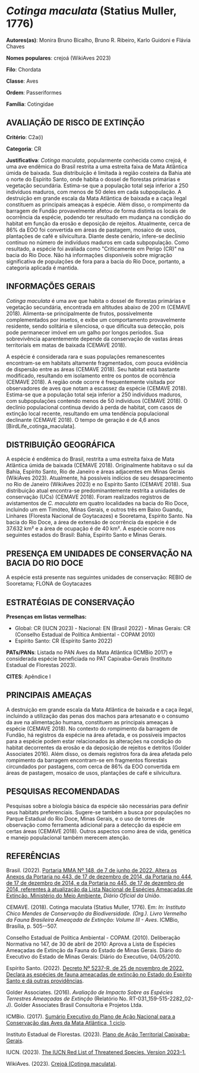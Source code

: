 # *Cotinga maculata* (Statius Muller, 1776)

**Autores(as)**: Monira Bruno Bicalho, Bruno R. Ribeiro, Karlo Guidoni e Flávia Chaves

**Nomes populares**: crejoá (WikiAves 2023)

**Filo**: Chordata

**Classe**: Aves

**Ordem**: Passeriformes

**Família**: Cotingidae

## AVALIAÇÃO DE RISCO DE EXTINÇÃO

**Critério**: C2a(i)

**Categoria**: CR

**Justificativa**: *Cotinga maculata*, popularmente conhecida como crejoá, é uma ave endêmica do Brasil restrita a uma estreita faixa de Mata Atlântica úmida de baixada. Sua distribuição é limitada à região costeira da Bahia até o norte do Espírito Santo, onde habita o dossel de florestas primárias e vegetação secundária. Estima-se que a população total seja inferior a 250 indivíduos maduros, com menos de 50 deles em cada subpopulação. A destruição em grande escala da Mata Atlântica de baixada e a caça ilegal constituem as principais ameaças à espécie. Além disso, o rompimento da barragem de Fundão provavelmente afetou de forma distinta os locais de ocorrência da espécie, podendo ter resultado em mudança na condição do habitat em função da erosão e deposição de rejeitos. Atualmente, cerca de 86% da EOO foi convertida em áreas de pastagem, mosaico de usos, plantações de café e silvicultura. Diante deste cenário, infere-se declínio
contínuo no número de indivíduos maduros em cada subpopulação. Como resultado, a espécie foi avaliada como "Criticamente em Perigo (CR)" na bacia do Rio Doce. Não há informações disponíveis sobre migração significativa de populações de fora para a bacia do Rio Doce, portanto, a categoria aplicada é mantida.

## INFORMAÇÕES GERAIS

*Cotinga maculata* é uma ave que habita o dossel de florestas primárias e vegetação secundária, encontrada em altitudes abaixo de 200 m (CEMAVE 2018). Alimenta-se principalmente de frutos, possivelmente complementados por insetos, e exibe um comportamento provavelmente residente, sendo solitária e silenciosa, o que dificulta sua detecção, pois pode permanecer imóvel em um galho por longos períodos. Sua sobrevivência aparentemente depende da conservação de vastas áreas territoriais em matas de baixada (CEMAVE 2018).

A espécie é considerada rara e suas populações remanescentes encontram-se em habitats altamente fragmentados, com pouca evidência de dispersão entre as áreas (CEMAVE 2018). Seu habitat está bastante modificado, resultando em isolamento entre os pontos de ocorrência (CEMAVE 2018). A região onde ocorre é frequentemente visitada por observadores de aves que notam a escassez da espécie (CEMAVE 2018).  Estima-se que a população total seja inferior a 250 indivíduos maduros, com subpopulações contendo menos de 50 indivíduos (CEMAVE 2018). O declínio populacional continua devido à perda de habitat, com casos de extinção local recente, resultando em uma tendência populacional declinante (CEMAVE 2018). O tempo de geração é de 4,6 anos \[BirdLife_cotinga_maculata\].

## DISTRIBUIÇÃO GEOGRÁFICA

A espécie é endêmica do Brasil, restrita a uma estreita faixa de Mata Atlântica úmida de baixada (CEMAVE 2018). Originalmente habitava o sul da Bahia, Espírito Santo, Rio de Janeiro e áreas adjacentes em Minas Gerais (WikiAves 2023). Atualmente, há possíveis indícios de seu desaparecimento no Rio de Janeiro (WikiAves 2023) e no Espírito Santo (CEMAVE 2018). Sua distribuição atual encontra-se predominantemente restrita a unidades de conservação (UCs) (CEMAVE 2018). Foram realizados registros de avistamentos de *C. maculata* em quatro localidades na bacia do Rio Doce, incluindo um em Timóteo, Minas Gerais, e outros três em Baixo Guandu, Linhares (Floresta Nacional de Goytacazes) e Sooretama, Espírito Santo. Na bacia do Rio Doce, a área de extensão de ocorrência da espécie é de 37.632 km² e a área de ocupação é de 40 km². A espécie ocorre nos seguintes estados do Brasil: Bahia, Espírito Santo e Minas Gerais.

## PRESENÇA EM UNIDADES DE CONSERVAÇÃO NA BACIA DO RIO DOCE

A espécie está presente nas seguintes unidades de conservação: REBIO de Sooretama; FLONA de Goytacazes

## ESTRATÉGIAS DE CONSERVAÇÃO

**Presenças em listas vermelhas:**

-   Global: CR (IUCN 2023) -   Nacional: EN (Brasil 2022) -   Minas Gerais: CR (Conselho Estadual de Política Ambiental - COPAM
    2010)
-   Espírito Santo: CR (Espírito Santo 2022)

**PATs/PANs**: Listada no PAN Aves da Mata Atlântica (ICMBio 2017) e considerada espécie beneficiada no PAT Capixaba-Gerais (Instituto Estadual de Florestas 2023).

**CITES**: Apêndice I

## PRINCIPAIS AMEAÇAS

A destruição em grande escala da Mata Atlântica de baixada e a caça ilegal, incluindo a utilização das penas dos machos para artesanato e o consumo da ave na alimentação humana, constituem as principais ameaças à espécie (CEMAVE 2018). No contexto do rompimento da barragem de Fundão, há registros da espécie na área afetada, e os possíveis impactos para a espécie podem estar relacionados às alterações na condição do habitat decorrentes da erosão e da deposição de rejeitos e detritos (Golder Associates 2016). Além disso, os demais registros fora da área afetada pelo rompimento da barragem encontram-se em fragmentos florestais circundados por pastagens, com cerca de 86% da EOO convertida em áreas de pastagem, mosaico de usos, plantações de café e silvicultura.

## PESQUISAS RECOMENDADAS

Pesquisas sobre a biologia básica da espécie são necessárias para definir seus habitats preferenciais. Sugere-se também a busca por populações no Parque Estadual do Rio Doce, Minas Gerais, e o uso de torres de observação como ferramenta adicional para a detecção da espécie em certas áreas (CEMAVE 2018). Outros aspectos como área de vida, genética e manejo populacional também merecem atenção.

## REFERÊNCIAS

Brasil. (2022). [Portaria MMA Nº 148, de 7 de junho de 2022. Altera os Anexos da Portaria no 443, de 17 de dezembro de 2014, da Portaria no 444, de 17 de dezembro de 2014, e da Portaria no 445, de 17 de dezembro de 2014, referentes à atualização da Lista Nacional de Espécies Ameaçadas de Extinção. Ministério do Meio Ambiente.](https://in.gov.br/en/web/dou/-/portaria-mma-n-148-de-7-de-junho-de-2022-406272733) *Diário Oficial da União*.

CEMAVE. (2018). Cotinga maculata (Statius Muller, 1776). Em: *In: Instituto Chico Mendes de Conservação da Biodiversidade. (Org.). Livro Vermelho da Fauna Brasileira Ameaçada de Extinção: Volume III - Aves*.  ICMBio, Brasília, p. 505--507.

Conselho Estadual de Política Ambiental - COPAM. (2010). Deliberação Normativa no 147, de 30 de abril de 2010: Aprova a Lista de Espécies Ameaçadas de Extinção da Fauna do Estado de Minas Gerais. Diário do Executivo do Estado de Minas Gerais: Diário do Executivo, 04/05/2010.

Espírito Santo. (2022). [Decreto Nº 5237-R, de 25 de novembro de 2022.  Declara as espécies de fauna ameaçadas de extinção no Estado do Espírito Santo e dá outras providências](https://iema.es.gov.br/Media/iema/FAUNA/Decreto%205237-R_2022_25-Nov%20-%20Fauna%20(s-peixes)%20-%20Lista%20de%20Esp%C3%A9cies%20Amea%C3%A7adas%20de%20Extin%C3%A7%C3%A3o.pdf).

Golder Associates. (2016). *Avaliação de Impacto Sobre as Espécies Terrestres Ameaçadas de Extinção* (Relatório No.  RT-031_159-515-2282_02-J). Golder Associates Brasil Consultoria e Projetos Ltda.

ICMBio. (2017). [Sumário Executivo do Plano de Ação Nacional para a Conservação das Aves da Mata Atlântica, 1 ciclo](https://www.gov.br/icmbio/pt-br/assuntos/biodiversidade/pan/pan-aves-da-mata-atlantica).

Instituto Estadual de Florestas. (2023). [Plano de Ação Territorial Capixaba-Gerais](http://www.ief.mg.gov.br/biodiversidade/-planodeacaoterritorialcapixabagerais).

IUCN. (2023). [The IUCN Red List of Threatened Species. Version 2023-1.](https://www.iucnredlist.org.)

WikiAves. (2023). [Crejoá (Cotinga maculata)](https://www.wikiaves.com.br/wiki/crejoa).
